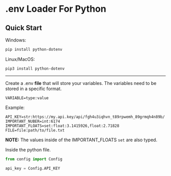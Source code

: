 # .env Loader For Python
## Quick Start
Windows:
```bash
pip install python-dotenv
```
Linux/MacOS:
```bash
pip3 install python-dotenv
```
---
Create a .env **file** that will store your variables. The variables need to be stored in a specific format.
```
VARIABLE=type:value
```
Example:
```
API_KEY=str:https://my.api.key/api/fgh4u3iqhvn_t89rpwemh_89grmqh4n89b/
IMPORTANT_NUBER=int:6174
IMPORTANT_FLOATS=set:float:3.1415926,float:2.71828
FILE=file:path/to/file.txt
```
**NOTE:** The values inside of the IMPORTANT_FLOATS ```set``` are also typed.

Inside the python file.
```py
from config import Config

api_key = Config.API_KEY
```

